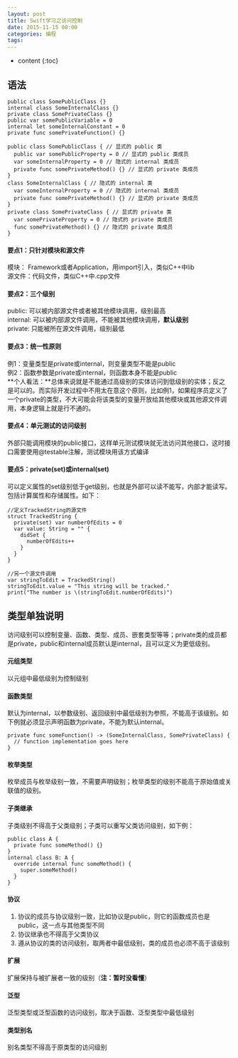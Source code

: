 ```yaml
---
layout: post
title: Swift学习之访问控制
date: 2015-11-15 00:00
categories: 编程
tags: 
---
```


* content
{:toc}

## 语法

	public class SomePublicClass {}
	internal class SomeInternalClass {}
	private class SomePrivateClass {}
	public var somePublicVariable = 0
	internal let someInternalConstant = 0
	private func somePrivateFunction() {}
	
	public class SomePublicClass { // 显式的 public 类
	  public var somePublicProperty = 0 // 显式的 public 类成员
	  var someInternalProperty = 0 // 隐式的 internal 类成员
	  private func somePrivateMethod() {} // 显式的 private 类成员
	}
	class SomeInternalClass { // 隐式的 internal 类
	  var someInternalProperty = 0 // 隐式的 internal 类成员
	  private func somePrivateMethod() {} // 显式的 private 类成员
	}
	private class SomePrivateClass { // 显式的 private 类
	  var somePrivateProperty = 0 // 隐式的 private 类成员
	  func somePrivateMethod() {} // 隐式的 private 类成员
	}

<!--more-->

#### 要点1：只针对模块和源文件  
模块： Framework或者Application，用import引入，类似C++中lib  
源文件：代码文件，类似C++中.cpp文件  

#### 要点2：三个级别  
public: 可以被内部源文件或者被其他模块调用，级别最高  
internal: 可以被内部源文件调用，不能被其他模块调用，**默认级别**    
private: 只能被所在源文件调用，级别最低

#### 要点3：统一性原则  
例1：变量类型是private或internal，则变量类型不能是public  
例2：函数参数是private或internal，则函数本身不能是public  
**个人看法：**总体来说就是不能通过高级别的实体访问到低级别的实体；反之是可以的。而实际开发过程中不用太在意这个原则，比如例1，如果程序员定义了一个private的类型，不大可能会将该类型的变量开放给其他模块或其他源文件调用，本身逻辑上就是行不通的。  

#### 要点4：单元测试的访问级别  
外部只能调用模块的public接口，这样单元测试模块就无法访问其他接口，这时接口需要使用@testable注解，测试模块用该方式编译

#### 要点5：private(set)或internal(set)
可以定义属性的set级别低于get级别，也就是外部可以读不能写，内部才能读写。包括计算属性和存储属性。如下：

	//定义TrackedString的源文件
	struct TrackedString {
	  private(set) var numberOfEdits = 0
	  var value: String = "" {
	    didSet {
	      numberOfEdits++
	    }
	  }
	}
	
	//另一个源文件调用
	var stringToEdit = TrackedString()
	stringToEdit.value = "This string will be tracked."
	print("The number is \(stringToEdit.numberOfEdits)")

## 类型单独说明

访问级别可以控制变量、函数、类型、成员、嵌套类型等等；private类的成员都是private，public和internal成员默认是internal，且可以定义为更低级别。

#### 元组类型 
以元组中最低级别为控制级别  

#### 函数类型
默认为internal，以参数级别、返回级别中最低级别为参照，不能高于该级别。如下例就必须显示声明函数为private，不能为默认internal。

	private func someFunction() -> (SomeInternalClass, SomePrivateClass) {
	  // function implementation goes here
	}

#### 枚举类型
枚举成员与枚举级别一致，不需要声明级别；枚举类型的级别不能高于原始值或关联值的级别。

#### 子类继承
子类级别不得高于父类级别；子类可以重写父类访问级别，如下例：

	public class A {
	  private func someMethod() {}
	}
	internal class B: A {
	  override internal func someMethod() {
	    super.someMethod()
	  }
	}

#### 协议
1.  协议的成员与协议级别一致，比如协议是public，则它的函数成员也是public，这一点与其他类型不同  
2.  协议继承也不得高于父类协议  
3.  遵从协议的类的访问级别，取两者中最低级别，类的成员也必须不高于该级别  

#### 扩展
扩展保持与被扩展者一致的级别（**注：暂时没看懂**）

#### 泛型
泛型类型或泛型函数的访问级别，取决于函数、泛型类型中最低级别

#### 类型别名
别名类型不得高于原类型的访问级别